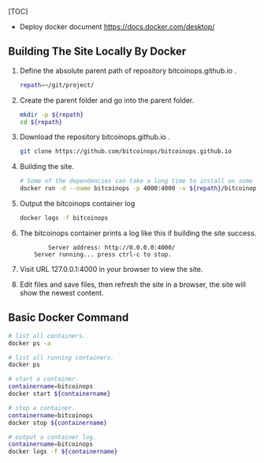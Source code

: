[TOC]

- Deploy docker document https://docs.docker.com/desktop/

## Building The Site Locally By Docker

1. Define the absolute parent path of repository bitcoinops.github.io .
    ```bash
    repath=~/git/project/
    ```

2. Create the parent folder and go into the parent folder.
    ```bash
    mkdir -p ${repath}
    cd ${repath}
    ```

3. Download the repository bitcoinops.github.io .
    ```bash
    git clone https://github.com/bitcoinops/bitcoinops.github.io
    ```

4. Building the site.
    ```bash
    # Some of the dependencies can take a long time to install on some systems, so be patient.
    docker run -d --name bitcoinops -p 4000:4000 -v ${repath}/bitcoinops.github.io:/root/bitcoinops.github.io -w /root/bitcoinops.github.io ruby:2.6.4-stretch /bin/bash -c "bundle install && make preview"
    ```

5. Output the bitcoinops container log
    ```bash
    docker logs -f bitcoinops
    ```

6. The bitcoinops container prints a log like this if building the site success.
    ```log
            Server address: http://0.0.0.0:4000/
        Server running... press ctrl-c to stop.
    ```

6. Visit URL 127.0.0.1:4000 in your browser to view the site.

7. Edit files and save files, then refresh the site in a browser, the site will show the newest content.

## Basic Docker Command
```bash
# list all containers.
docker ps -a

# list all running containers.
docker ps

# start a container.
containername=bitcoinops
docker start ${containername}

# stop a container.
containername=bitcoinops
docker stop ${containername}

# output a container log.
containername=bitcoinops
docker logs -f ${containername}
```